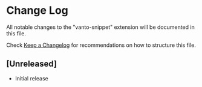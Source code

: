 # Change Log

All notable changes to the "vanto-snippet" extension will be documented in this file.

Check [Keep a Changelog](http://keepachangelog.com/) for recommendations on how to structure this file.

## [Unreleased]

- Initial release